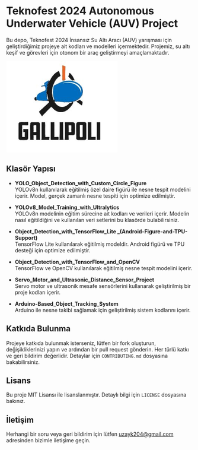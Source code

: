 # Teknofest 2024 Autonomous Underwater Vehicle (AUV) Project

Bu depo, Teknofest 2024 İnsansız Su Altı Aracı (AUV) yarışması için geliştirdiğimiz projeye ait kodları ve modelleri içermektedir. Projemiz, su altı keşif ve görevleri için otonom bir araç geliştirmeyi amaçlamaktadır. 


![Gallipoli](images/Gallipoli.png)

## Klasör Yapısı

- **YOLO_Object_Detection_with_Custom_Circle_Figure**  
  YOLOv8n kullanılarak eğitilmiş özel daire figürü ile nesne tespit modelini içerir. Model, gerçek zamanlı nesne tespiti için optimize edilmiştir.

- **YOLOv8_Model_Training_with_Ultralytics**  
  YOLOv8n modelinin eğitim sürecine ait kodları ve verileri içerir. Modelin nasıl eğitildiğini ve kullanılan veri setlerini bu klasörde bulabilirsiniz.

- **Object_Detection_with_TensorFlow_Lite _(Android-Figure-and-TPU-Support)**  
  TensorFlow Lite kullanılarak eğitilmiş modeldir. Android figürü ve TPU desteği için optimize edilmiştir.

- **Object_Detection_with_TensorFlow_and_OpenCV**  
  TensorFlow ve OpenCV kullanılarak eğitilmiş nesne tespit modelini içerir.

- **Servo_Motor_and_Ultrasonic_Distance_Sensor_Project**  
  Servo motor ve ultrasonik mesafe sensörlerini kullanarak geliştirilmiş bir proje kodları içerir.

- **Arduino-Based_Object_Tracking_System**  
  Arduino ile nesne takibi sağlamak için geliştirilmiş sistem kodlarını içerir.

## Katkıda Bulunma

Projeye katkıda bulunmak isterseniz, lütfen bir fork oluşturun, değişikliklerinizi yapın ve ardından bir pull request gönderin. Her türlü katkı ve geri bildirim değerlidir. Detaylar için `CONTRIBUTING.md` dosyasına bakabilirsiniz.

## Lisans

Bu proje MIT Lisansı ile lisanslanmıştır. Detaylı bilgi için `LICENSE` dosyasına bakınız.

## İletişim

Herhangi bir soru veya geri bildirim için lütfen uzayk204@gmail.com adresinden bizimle iletişime geçin.

